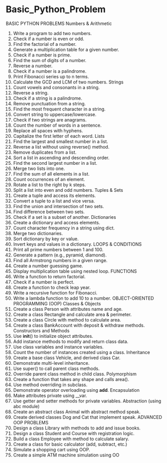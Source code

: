 # Basic_Python_Problem

BASIC PYTHON PROBLEMS
Numbers & Arithmetic
1. Write a program to add two numbers.
2. Check if a number is even or odd.
3. Find the factorial of a number.
4. Generate a multiplication table for a given number.
5. Check if a number is prime.  
6. Find the sum of digits of a number.
7. Reverse a number.
8. Check if a number is a palindrome.
9. Print Fibonacci series up to n terms.
10. Calculate the GCD and LCM of two numbers.
Strings
11. Count vowels and consonants in a string.
12. Reverse a string.
13. Check if a string is a palindrome.
14. Remove punctuation from a string.
15. Find the most frequent character in a string.
16. Convert string to uppercase/lowercase.
17. Check if two strings are anagrams.
18. Count the number of words in a sentence.
19. Replace all spaces with hyphens.
20. Capitalize the first letter of each word.
Lists
21. Find the largest and smallest number in a list.
22. Reverse a list without using reverse() method.
23. Remove duplicates from a list.
24. Sort a list in ascending and descending order.
25. Find the second largest number in a list.
26. Merge two lists into one.
27. Find the sum of all elements in a list.
28. Count occurrences of an element.
29. Rotate a list to the right by k steps.
30. Split a list into even and odd numbers.
Tuples & Sets
31. Create a tuple and access its elements.
32. Convert a tuple to a list and vice versa.
33. Find the union and intersection of two sets.
34. Find difference between two sets.
35. Check if a set is a subset of another.
Dictionaries
36. Create a dictionary and access elements.
37. Count character frequency in a string using dict.
38. Merge two dictionaries.
39. Sort dictionary by key or value.
40. Invert keys and values in a dictionary.
LOOPS & CONDITIONS
41. Print all prime numbers between 1 and 100.
42. Generate a pattern (e.g., pyramid, diamond).
43. Find all Armstrong numbers in a given range.
44. Create a number guessing game.
45. Display multiplication table using nested loop.
FUNCTIONS
46. Write a function to return factorial.
47. Check if a number is perfect.
48. Create a function to check leap year.
49. Write a recursive function for Fibonacci.
50. Write a lambda function to add 10 to a number.
OBJECT-ORIENTED PROGRAMMING (OOP)
Classes & Objects
51. Create a class Person with attributes name and age.
52. Create a class Rectangle and calculate area & perimeter.
53. Create a class Circle with method to calculate area.
54. Create a class BankAccount with deposit & withdraw methods.
Constructors and Methods
55. Use __init__() to initialize object attributes.
56. Add instance methods to modify and return class data.
57. Use class variables and instance variables.
58. Count the number of instances created using a class.
Inheritance
59. Create a base class Vehicle, and derived class Car.
60. Demonstrate multi-level inheritance.
61. Use super() to call parent class methods.
62. Override parent class method in child class.
Polymorphism
63. Create a function that takes any shape and calls area().
64. Use method overriding in subclass.
65. Demonstrate operator overloading using __add__.
Encapsulation
66. Make attributes private using __var.
67. Use getter and setter methods for private variables.
Abstraction (using abc module)
68. Create an abstract class Animal with abstract method speak.
69. Create derived classes Dog and Cat that implement speak.
ADVANCED OOP PROBLEMS
70. Design a class Library with methods to add and issue books.
71. Design a class Student and Course with registration logic.
72. Build a class Employee with method to calculate salary.
73. Create a class for basic calculator (add, subtract, etc.)
74. Simulate a shopping cart using OOP.
75. Create a simple ATM machine simulation using OO
